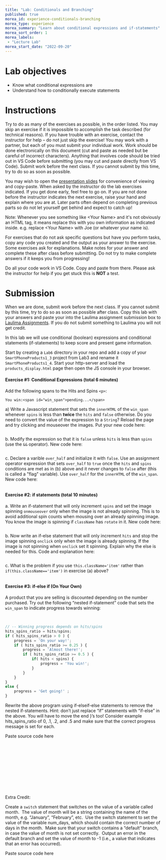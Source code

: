 ```yaml
--- 
title: "Lab: Conditionals and Branching" 
published: true 
morea_id: experience-conditionals-branching
morea_type: experience 
morea_summary: "Learn about conditional expressions and if-statements"
morea_sort_order: 1 
morea_labels:
 - "Lecture Lab"
morea_start_date: "2022-09-20"
---
```

# Lab objectives
- Know what conditional expressions are
- Understand how to conditionally execute statements

# Instructions
Try to do as many of the exercises as possible, in the order listed. You may skip an exercise if it is impossible to accomplish the task described (for technical reasons). If you have trouble with an exercise, contact the instructor for help – do not just skip the exercise! You may work with a partner, but each of you must submit your individual work. Work should be done electronically on this document (cut and paste as needed but be careful of incorrect characters). Anything that involves code should be tried out in VS Code before submitting (you may cut and paste directly from VS Code). Submit work before the next class. If you cannot submit by this time, try to do so as soon as possible.

You may wish to open the [presentation slides](ITM352_flow_control_I.pptx) for convenience of viewing and copy-paste. When asked by the instructor do the lab exercises indicated. If you get done early, feel free to go on. If you are not done before the instructor indicates the next exercise, raise your hand and explain where you are at. Later parts often depend on completing previous parts so do not let yourself get behind and expect to catch up!

Note: Whenever you see something like \<Your Name\> and it's not obviously an HTML tag, it means replace this with you own information as indicated inside. e.g. replace \<Your Name\> with Joe (or whatever your name is).

For exercises that do not ask specific questions but have you perform tasks, copy any code you created and the output as your answer to the exercise. Some exercises ask for explanations. Make notes for your answer and complete these after class before submitting. Do not try to make complete answers if it keeps you from progressing!

Do all your code work in VS Code. Copy and paste from there. Please ask the instructor for help if you get stuck this is **NOT** a test.

# Submission
When we are done, submit work before the next class. If you cannot submit by this time, try to do so as soon as possible after class. Copy this lab with your answers and paste your into the Laulima assignment submission box to [Laulima Assignments](https://laulima.hawaii.edu). If you do not submit something to Laulima you will not get credit.
 
In this lab we will use conditional (boolean) expressions and conditional statements (if-statements) to keep score and present game information.

Start by creating a `Lab6` directory in your repo and add a copy of your `SmartPhoneProducts1_3` project from Lab3 and rename it  `SmartPhoneProducts1_4`. Start your http-server and load the `products_display.html` page then open the JS console in your browser. 


#### Exercise #1: Conditional Expressions (total 6 minutes)
Add the following spans to the Hits and Spins `<p>`:
```
You win:<span id="win_span">pending...</span>
```

a) Write a Javascript statement that sets the `innerHTML` of the `win_span` whenever `spins`  is less than **twice** the `hits` and `false` otherwise. Do you need to convert the value of the expression to a `String`? Reload the page and try clicking and mouseover the images. Put your new code here:
```

```

b. Modify the expression so that it is `false` unless `hits` is less than `spins` (use the `&&` operator). New code here:
```

```

c. Declare a varible `over_half` and initialize it with `false`. Use an assignment operator expression that sets `over_half` to `true` once the `hits` and `spins` conditions are met as in (b) above and it never changes to `false` after (this is called a "flag" variable). Use `over_half` for the `innerHTML` of the `win_span`. New code here:
```

```

#### Exercise #2: if statements (total 10 minutes)

a. Write an if-statement that will only increment `spins` and set the image spinning `onmouseover` only when the image is not already spinning. This is to avoid additional spin counts when mousing over an already spinning image. You know the image is spinning if `className` has `rotate` in it. New code here:
```

```

b. Now write an if-else statement that will only increment `hits` and stop the image spinning `onclick` only when the image is already spinning. If the image is not spinning when `onclick` set it spinning. Explain why the else is needed for this. Code and explanation here:
```

```

c. What is the problem if you use `this.className='item'` rather than `if(this.className=='item')` in exercise (a) above?
```

```


#### Exercise #3: if-else if (On Your Own)

A product that you are selling is discounted depending on the number purchased. Try out the following “nested if-statement” code that sets the `win_span` to indicate progress towards winning:

 
```Javascript
// -- Winning progress depends on hits/spins
hits_spins_ratio = hits/spins;
if ( hits_spins_ratio > 0 ) {
    progress = 'On your way!';
    if ( hits_spins_ratio >= 0.25 ) {
        progress = 'Almost there!';
        if ( hits_spins_ratio >= 0.5 ) {
            if( hits < spins) { 
                progress = 'You win!';
            }
        }
    }
}
else {
    progress = 'Get going!' ;
}

```



Rewrite the above program using if-elseif-else statements to remove the nested if-statements. Hint: don’t just replace “if” statements with “if-else” in the above. You will have to move the end }’s too! Consider example hits_spins_ratio of 0, .1, .2, and .5 and make sure that the correct progress message is set for each.

Paste source code here
```



````
 

 

 

 

Extra Credit:



Create a `switch` statement that switches on the value of a variable called month.  The value of month will be a string containing the name of the month, e.g. “January”, “February”, etc.  Use the switch statement to set the value of the variable num_days, which should contain the correct number of days in the month.  Make sure that your switch contains a “default” branch, in case the value of month is not set correctly.  Output an error in the default branch and set the value of month to -1 (i.e., a value that indicates that an error has occurred).



Paste source code here


